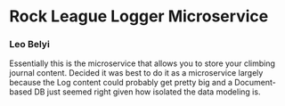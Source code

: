 # Rock League Logger Microservice
### Leo Belyi

Essentially this is the microservice that allows you to store your climbing journal content.
Decided it was best to do it as a microservice largely because the Log content could probably
get pretty big and a Document-based DB just seemed right given how isolated the data modeling is.